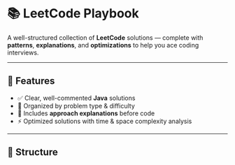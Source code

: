 # 📚 LeetCode Playbook

A well-structured collection of **LeetCode** solutions — complete with **patterns**, **explanations**, and **optimizations** to help you ace coding interviews.

---

## 🚀 Features
- ✅ Clear, well-commented **Java** solutions  
- 📂 Organized by problem type & difficulty  
- 🧠 Includes **approach explanations** before code  
- ⚡ Optimized solutions with time & space complexity analysis  

---

## 📁 Structure
